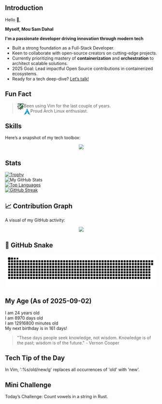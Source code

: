 ## Introduction
Hello 👋,

**Myself, Mou Sam Dahal**

**I'm a passionate developer driving innovation through modern tech**

- Built a strong foundation as a Full-Stack Developer.
- Keen to collaborate with open-source creators on cutting-edge projects.
- Currently prioritizing mastery of **containerization** and **orchestration** to architect scalable solutions.
- 2025 Goal: Lead impactful Open Source contributions in containerized ecosystems.
- Ready for a tech deep-dive? [Let’s talk!](mailto:mousam.dahal4@gmail.com)

## Fun Fact
> Been using <img align="left" alt="Vim" width="22px" src="https://raw.githubusercontent.com/github/explore/master/topics/vim/vim.png" /> Vim for the last couple of years.  
> Proud <img align="left" alt="Arch" width="22px" src="https://raw.githubusercontent.com/github/explore/master/topics/archlinux/archlinux.png" /> Arch Linux enthusiast.

## Skills
Here’s a snapshot of my tech toolbox:  
<p align="center">
  <a href="https://github.com/leodahal4">
    <img src="https://skillicons.dev/icons?i=docker,k8s,linux,git,github,bash,py,js,ts,golang,rust,c,java,nodejs,django,flask,nextjs,php,css,bootstrap,jquery,mongodb,mysql,postgres,sqlite,redis,nginx,jenkins,heroku,postman,vim,vscode,idea,md,regex" />
  </a>
</p>

## Stats
[![Trophy](https://github-profile-trophy.vercel.app/?username=leodahal4&theme=flat)](https://github.com/ryo-ma/github-profile-trophy)  
<img alt="My GitHub Stats" src="https://github-readme-stats.vercel.app/api?username=leodahal4&show_icons=true&hide_border=false&count_private=true" />  
[![Top Languages](https://github-readme-stats.vercel.app/api/top-langs/?username=leodahal4&hide_progress=true&langs_count=8)](https://github.com/anuraghazra/github-readme-stats)  
[![GitHub Streak](https://streak-stats.demolab.com?user=leodahal4&date_format=%5BY.%5Dn.j)](https://git.io/streak-stats)

## 📈 Contribution Graph
A visual of my GitHub activity:  
<p align="center">
  <a href="https://github.com/leodahal4">
    <img src="https://github-readme-activity-graph.vercel.app/graph?username=leodahal4&theme=github-compact" />
  </a>
</p>

## 🐍 GitHub Snake
<a href="https://gitstar-ranking.com/leodahal4" title="Snek 🐍"><img width="500" src="https://raw.githubusercontent.com/Lissy93/Lissy93/master/assets/github-snake.svg" /></a>

## My Age (As of 2025-09-02)
I am 24 years old  
I am 8970 days old  
I am 12916800 minutes old  
My next birthday is in 161 days!  

> "These days people seek knowledge, not wisdom. Knowledge is of the past; wisdom is of the future." - Vernon Cooper

## Tech Tip of the Day
In Vim, ':%s/old/new/g' replaces all occurrences of 'old' with 'new'.

## Mini  Challenge
Today’s Challenge: Count vowels in a string in Rust.
